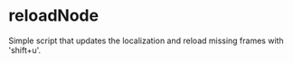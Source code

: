 # reloadNode
Simple script that updates the localization and reload missing frames with 'shift+u'. 
